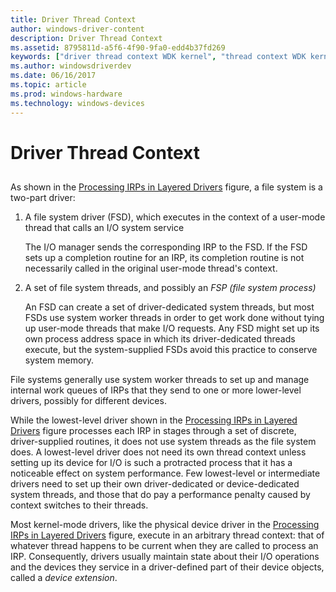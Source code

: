 ```yaml
---
title: Driver Thread Context
author: windows-driver-content
description: Driver Thread Context
ms.assetid: 8795811d-a5f6-4f90-9fa0-edd4b37fd269
keywords: ["driver thread context WDK kernel", "thread context WDK kernel"]
ms.author: windowsdriverdev
ms.date: 06/16/2017
ms.topic: article
ms.prod: windows-hardware
ms.technology: windows-devices
---
```


# Driver Thread Context


## <a href="" id="ddk-driver-thread-context-kg"></a>


As shown in the [Processing IRPs in Layered Drivers](example-i-o-request---the-details.md#ddk-example-i-o-request---the-details-kg) figure, a file system is a two-part driver:

1.  A file system driver (FSD), which executes in the context of a user-mode thread that calls an I/O system service

    The I/O manager sends the corresponding IRP to the FSD. If the FSD sets up a completion routine for an IRP, its completion routine is not necessarily called in the original user-mode thread's context.

2.  A set of file system threads, and possibly an *FSP (file system process)*

    An FSD can create a set of driver-dedicated system threads, but most FSDs use system worker threads in order to get work done without tying up user-mode threads that make I/O requests. Any FSD might set up its own process address space in which its driver-dedicated threads execute, but the system-supplied FSDs avoid this practice to conserve system memory.

File systems generally use system worker threads to set up and manage internal work queues of IRPs that they send to one or more lower-level drivers, possibly for different devices.

While the lowest-level driver shown in the [Processing IRPs in Layered Drivers](example-i-o-request---the-details.md#ddk-example-i-o-request---the-details-kg) figure processes each IRP in stages through a set of discrete, driver-supplied routines, it does not use system threads as the file system does. A lowest-level driver does not need its own thread context unless setting up its device for I/O is such a protracted process that it has a noticeable effect on system performance. Few lowest-level or intermediate drivers need to set up their own driver-dedicated or device-dedicated system threads, and those that do pay a performance penalty caused by context switches to their threads.

Most kernel-mode drivers, like the physical device driver in the [Processing IRPs in Layered Drivers](example-i-o-request---the-details.md#ddk-example-i-o-request---the-details-kg) figure, execute in an arbitrary thread context: that of whatever thread happens to be current when they are called to process an IRP. Consequently, drivers usually maintain state about their I/O operations and the devices they service in a driver-defined part of their device objects, called a *device extension*.

 

 




